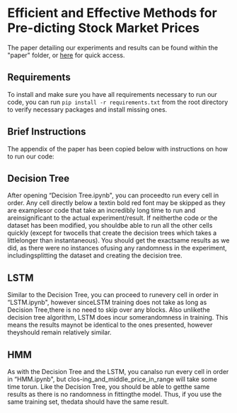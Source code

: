 # Efficient  and  Effective  Methods  for  Pre-dicting Stock Market Prices
The paper detailing our experiments and results can be found within the "paper" folder, or <a href="/paper/AI_Paper.pdf" class="image fit">here</a> for quick access.

## Requirements
To install and make sure you have all requirements necessary to run our code, you can run `pip install -r requirements.txt` from the root directory to verify necessary packages and install missing ones.


## Brief Instructions
The appendix of the paper has been copied below with instructions on how to run our code:

## Decision Tree
After opening “Decision Tree.ipynb", you can proceedto run every cell in order. Any cell directly below a textin bold red font may be skipped as they are examplesor code that take an incredibly long time to run and areinsignificant to the actual experiment/result. If neitherthe code or the dataset has been modified, you shouldbe able to run all the other cells quickly (except for twocells that create the decision trees which takes a littlelonger than instantaneous). You should get the exactsame results as we did, as there were no instances ofusing any randomness in the experiment, includingsplitting the dataset and creating the decision tree.

## LSTM
Similar to the Decision Tree, you can proceed to runevery cell in order in “LSTM.ipynb", however sinceLSTM training does not take as long as Decision Tree,there is no need to skip over any blocks. Also unlikethe decision tree algorithm, LSTM does incur somerandomness in training. This means the results maynot be identical to the ones presented, however theyshould remain relatively similar.

## HMM
As with the Decision Tree and the LSTM, you canalso run every cell in order in “HMM.ipynb", but clos-ing_and_middle_price_in_range will take some time torun. Like the Decision Tree, you should be able to getthe same results as there is no randomness in fittingthe model. Thus, if you use the same training set, thedata should have the same result.
